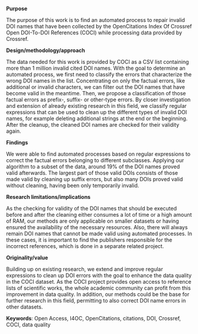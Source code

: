 **Purpose** 

The purpose of this work is to find an automated process to repair invalid DOI names that have been collected by the OpenCitations Index Of Crossref Open DOI-To-DOI References (COCI) while processing data provided by Crossref. 

**Design/methodology/approach** 

The data needed for this work is provided by COCI as a CSV list containing more than 1 million invalid cited DOI names. With the goal to determine an automated process, we first need to classify the errors that characterize the wrong DOI names in the list. Concentrating on only the factual errors, like additional or invalid characters, we can filter out the DOI names that have become valid in the meantime. Then, we propose a classification of those factual errors as prefix-, suffix- or other-type errors. By closer investigation and extension of already existing research in this field, we classify regular expressions that can be used to clean up the different types of invalid DOI names, for example deleting additional strings at the end or the beginning. After the cleanup, the cleaned DOI names are checked for their validity again.  

**Findings** 

We were able to find automated processes based on regular expressions to correct the factual errors belonging to different subclasses. Applying our algorithm to a subset of the data, around 19% of the DOI names proved valid afterwards. The largest part of those valid DOIs consists of those made valid by cleaning up suffix errors, but also many DOIs proved valid without cleaning, having been only temporarily invalid. 

**Research limitations/implications** 

As the checking for validity of the DOI names that should be executed before and after the cleaning either consumes a lot of time or a high amount of RAM, our methods are only applicable on smaller datasets or having ensured the availability of the necessary resources. Also, there will always remain DOI names that cannot be made valid using automated processes. In these cases, it is important to find the publishers responsible for the incorrect references, which is done in a separate related project.  

**Originality/value** 

Building up on existing research, we extend and improve regular expressions to clean up DOI errors with the goal to enhance the data quality in the COCI dataset. As the COCI project provides open access to reference lists of scientific works, the whole academic community can profit from this improvement in data quality. In addition, our methods could be the base for further research in this field, permitting to also correct DOI name errors in other datasets. 

**Keywords**: Open Access, I4OC, OpenCitations, citations, DOI, Crossref, COCI, data quality
